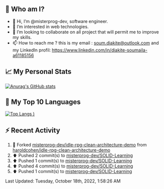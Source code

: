 ## **🔎 Who am I?**
- 👋 Hi, I’m @misterprog-dev, software engineer.
- 👀 I’m interested in web technologies.
- 💞️ I’m looking to collaborate on all project that will permit me to improve my skills.
- 📫 How to reach me ? this is my email : soum.diakite@outlook.com and my LinkedIn profil: https://www.linkedin.com/in/diakite-soumaila-a61185156


## **📈 My Personal Stats**
[![Anurag's GitHub stats](https://github-readme-stats.vercel.app/api?username=misterprog-dev&count_private=true&show_icons=true)](https://github.com/anuraghazra/github-readme-stats)

## **📣 My Top 10 Languages**
[![Top Langs](https://github-readme-stats.vercel.app/api/top-langs/?username=misterprog-dev&langs_count=10&layout=compact&hide=html,css&hide_title=true&&&show_icons=true)
)](https://github.com/anuraghazra/github-readme-stats)

## **⚡ Recent Activity**
<!--RECENT_ACTIVITY:start-->
1. 🔱 Forked [misterprog-dev/idle-rpg-clean-architecture-demo](https://github.com/misterprog-dev/idle-rpg-clean-architecture-demo) from [haroldcohen/idle-rpg-clean-architecture-demo](https://github.com/haroldcohen/idle-rpg-clean-architecture-demo)
2. ⬆️ Pushed 2 commit(s) to [misterprog-dev/SOLID-Learning](https://github.com/misterprog-dev/SOLID-Learning)
3. ⬆️ Pushed 1 commit(s) to [misterprog-dev/SOLID-Learning](https://github.com/misterprog-dev/SOLID-Learning)
4. ⬆️ Pushed 4 commit(s) to [misterprog-dev/SOLID-Learning](https://github.com/misterprog-dev/SOLID-Learning)
5. ⬆️ Pushed 1 commit(s) to [misterprog-dev/SOLID-Learning](https://github.com/misterprog-dev/SOLID-Learning)
<!--RECENT_ACTIVITY:end-->
<!--RECENT_ACTIVITY:last_update-->
Last Updated: Tuesday, October 18th, 2022, 1:58:26 AM
<!--RECENT_ACTIVITY:last_update_end-->

<!---
misterprog-dev/misterprog-dev is a ✨ special ✨ repository because its `README.md` (this file) appears on your GitHub profile.
You can click the Preview link to take a look at your changes.
--->


